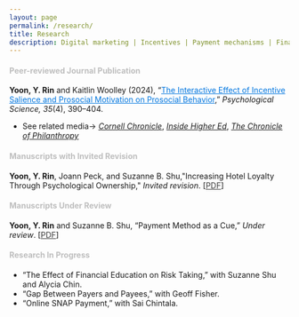 ```yaml
---
layout: page
permalink: /research/
title: Research
description: Digital marketing | Incentives | Payment mechanisms | Financial decision making
---
```


<h4><span style="color:#bebebe;"><b>Peer-reviewed Journal Publication</b></span></h4>
<b>Yoon, Y. Rin</b> and Kaitlin Woolley (2024), “<a style="color: #0076df" href="https://journals.sagepub.com/doi/pdf/10.1177/09567976241234560?casa_token=xy88uaJX2gYAAAAA:az7vR526gNd-km8wec-IromU89eAj0QWzDN-QvisO5ePeKzXOxpWIFS-aT8nmO1_7LwhxFJFAV0J">The Interactive Effect of Incentive Salience and Prosocial Motivation on Prosocial Behavior</a>,” <i>Psychological Science, 35</i>(4), 390–404.
<ul>
<li><span style="color: $theme-color">See related media→ <em><a href="https://news.cornell.edu/stories/2024/03/promoting-thank-you-gifts-can-boost-charitable-donations">Cornell Chronicle</a></em>, <a href="https://www.insidehighered.com/news/business/fundraising/2024/03/18/small-thank-you-gifts-may-boost-alumni-donor-engagement"><em>Inside Higher Ed</em></a>, <a href="https://www.philanthropy.com/article/small-thank-you-gifts-encourage-uncommitted-lapsed-donors-to-give-study-finds"><em>The Chronicle of Philanthropy</em></a></span></li>
</ul>
   <!--- 1. [Abstract]({% link misc_pages/abstracts/2019_abstract_socspace.md %})---> 
   <!--- 2. What we made our Ps do: <a target="_blank" href="https://johnson.yul1.qualtrics.com/jfe/preview/previewId/3179a1e6-e7b6-446a-8c9f-8f9e184f3ad3/SV_7R5HQDCp5R46FTw/BL_eD5lDRgge4KQ0x8?Q_SurveyVersionID=current">demo1</a>, <a target="_blank" href="https://johnson.yul1.qualtrics.com/jfe/preview/previewId/3179a1e6-e7b6-446a-8c9f-8f9e184f3ad3/SV_7R5HQDCp5R46FTw/BL_3eIUIh36JBzryuN?Q_SurveyVersionID=current">demo2</a> ---> 
   <!--- 3. <a href="TBD">OSF</a>   ---> 
   
<h4><span style="color:#bebebe;"><b>Manuscripts with Invited Revision</b></span></h4>
<b>Yoon, Y. Rin</b>, Joann Peck, and Suzanne B. Shu,"Increasing Hotel Loyalty Through Psychological Ownership,"  <i>Invited revision</i>. [<a style="color: #3b3b3b" href="https://cornell.box.com/s/qt520bbjx31hk7un5aiwnp4u1709g27w">PDF</a>]


<h4><span style="color:#bebebe;"><b>Manuscripts Under Review</b> </span></h4> 
<b>Yoon, Y. Rin</b> and Suzanne B. Shu, “Payment Method as a Cue,” <i>Under review</i>. [<a style="color: #3b3b3b" href="https://cornell.box.com/s/rsie3dajb0p9eisyicap5mew8hzlh01w">PDF</a>]


 <!--- <h4><span style="color:#bebebe;"><b>Manuscripts in Preparation</b> </span></h4>--->



<h4><span style="color:#bebebe;"><b>Research In Progress</b></span></h4>

- “The Effect of Financial Education on Risk Taking,” with Suzanne Shu and Alycia Chin.
- “Gap Between Payers and Payees,” with Geoff Fisher.
- “Online SNAP Payment,” with Sai Chintala.

<!--- - “Short-term rental market,” with Peng Liu and Marcos Medeiros. <h3 class="year">{{2023}}</h3>--->
